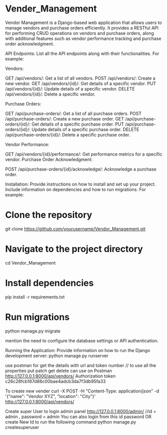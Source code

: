 # Vender_Management
Vendor Management is a Django-based web application that allows users to manage vendors and purchase orders efficiently. It provides a RESTful API for performing CRUD operations on vendors and purchase orders, along with additional features such as vendor performance tracking and purchase order acknowledgment.

API Endpoints:
List all the API endpoints along with their functionalities. For example:

Vendors:

GET /api/vendors/: Get a list of all vendors.
POST /api/vendors/: Create a new vendor.
GET /api/vendors/{id}/: Get details of a specific vendor.
PUT /api/vendors/{id}/: Update details of a specific vendor.
DELETE /api/vendors/{id}/: Delete a specific vendor.

Purchase Orders:

GET /api/purchase-orders/: Get a list of all purchase orders.
POST /api/purchase-orders/: Create a new purchase order.
GET /api/purchase-orders/{id}/: Get details of a specific purchase order.
PUT /api/purchase-orders/{id}/: Update details of a specific purchase order.
DELETE /api/purchase-orders/{id}/: Delete a specific purchase order.

Vendor Performance:

GET /api/vendors/{id}/performance/: Get performance metrics for a specific vendor.
Purchase Order Acknowledgment:

POST /api/purchase-orders/{id}/acknowledge/: Acknowledge a purchase order.

Installation:
Provide instructions on how to install and set up your project. Include information on dependencies and how to run migrations. For example:

# Clone the repository
git clone https://github.com/yourusername/Vendor_Management.git

# Navigate to the project directory
cd Vendor_Management

# Install dependencies
pip install -r requirements.txt

# Run migrations
python manage.py migrate

mention the need to configure the database settings or API authentication.

Running the Application:
Provide information on how to run the Django development server:
python manage.py runserver

 use postman for get the details with url and  token number // to use all the properties put patch get delete can use on Postman
 http://127.0.0.1:8000/api/vendors/  Authorization  token c26c28fcb187d88c00bae4adcb3da7f3db95fa33

 To create new vender
 curl -X POST -H "Content-Type: application/json" -d '{"name": "Vendor XYZ", "location": "City"}' http://127.0.0.1:8000/api/vendors/
 
 Create super User to login admin panel 
 http://127.0.0.1:8000/admin/             //id = admin   ,   password = admin  You can also login from  this id password 
 OR create New Id to  run the  following command 
 python manage.py createsuperuser
